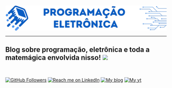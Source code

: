 ![plot](https://raw.githubusercontent.com/programacao-eletronica/img/master/banner.png)


** **

## Blog sobre programação, eletrônica e toda a matemágica envolvida nisso! <img src="https://media.giphy.com/media/WUlplcMpOCEmTGBtBW/giphy.gif" width="30"></h3>

<br /> 

[![GitHub Followers](https://img.shields.io/github/followers/programacao-eletronica?style=social)](https://github.com/programacao-eletronica) [![Reach me on LinkedIn](https://img.shields.io/badge/LinkedIn--_.svg?style=social&logo=linkedin)](https://www.linkedin.com/company/programa%C3%A7%C3%A3o-eletr%C3%B4nica/) [![My blog](https://img.shields.io/badge/blog--_.svg?style=social&logo=wordpress)](https://programacaoeletronica.wordpress.com/) [![My yt](https://img.shields.io/badge/YouTube--_.svg?style=social&logo=youtube)](https://youtube.com/@programacaoeletronica) 
